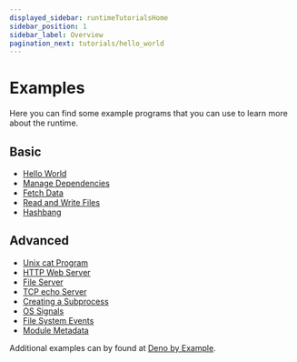```yaml
---
displayed_sidebar: runtimeTutorialsHome
sidebar_position: 1
sidebar_label: Overview
pagination_next: tutorials/hello_world
---
```


# Examples

Here you can find some example programs that you can use to learn more about the
runtime.

## Basic

- [Hello World](./hello_world.md)
- [Manage Dependencies](./manage_dependencies.md)
- [Fetch Data](./fetch_data.md)
- [Read and Write Files](./read_write_files.md)
- [Hashbang](./hashbang.md)

## Advanced

- [Unix cat Program](./unix_cat.md)
- [HTTP Web Server](./http_server.md)
- [File Server](./file_server.md)
- [TCP echo Server](./tcp_echo.md)
- [Creating a Subprocess](./subprocess.md)
- [OS Signals](./os_signals.md)
- [File System Events](./file_system_events.md)
- [Module Metadata](./module_metadata.md)

Additional examples can by found at
[Deno by Example](https://examples.deno.land/).
